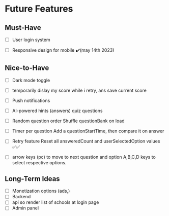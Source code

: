 # Future Features

## Must-Have
- [ ] User login system
- [ ] Responsive design for mobile  ✔️(may 14th 2023)


## Nice-to-Have
- [ ]   Dark mode toggle
- [ ]   temporarily dislay my score while i retry, ans save current score
- [ ]   Push notifications 
- [ ]   AI-powered hints (answers) quiz questions
- [ ]   Random question order	Shuffle questionBank on load
- [ ]   Timer per question	Add a questionStartTime, then compare it on answer
- [ ]   Retry feature	Reset all answeredCount and userSelectedOption values  ✅✅
- [ ]   arrow keys (pc) to move to next question and option  A,B,C,D keys to select respective options.


## Long-Term Ideas
- [ ] Monetization options (ads,)
- [ ] Backend
- [ ] api so render list of schools at login page
- [ ] Admin panel